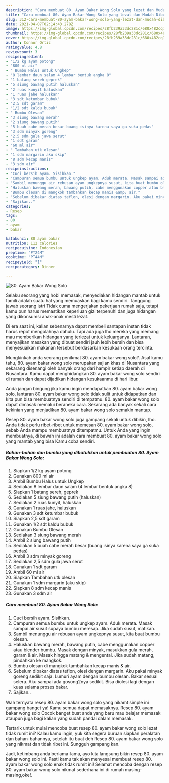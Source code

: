 ```yaml
---
description: "Cara membuat 80. Ayam Bakar Wong Solo yang lezat dan Mudah Dibuat"
title: "Cara membuat 80. Ayam Bakar Wong Solo yang lezat dan Mudah Dibuat"
slug: 312-cara-membuat-80-ayam-bakar-wong-solo-yang-lezat-dan-mudah-dibuat
date: 2021-04-07T02:14:43.278Z
image: https://img-global.cpcdn.com/recipes/28fb239a33dc281c/680x482cq70/80-ayam-bakar-wong-solo-foto-resep-utama.jpg
thumbnail: https://img-global.cpcdn.com/recipes/28fb239a33dc281c/680x482cq70/80-ayam-bakar-wong-solo-foto-resep-utama.jpg
cover: https://img-global.cpcdn.com/recipes/28fb239a33dc281c/680x482cq70/80-ayam-bakar-wong-solo-foto-resep-utama.jpg
author: Connor Ortiz
ratingvalue: 4.8
reviewcount: 3
recipeingredient:
- "1/2 kg ayam potong"
- "800 ml air"
- " Bumbu Halus untuk Ungkep"
- "8 lembar daun salam 4 lembar bentuk angka 8"
- "1 batang sereh geprek"
- "5 siung bawang putih haluskan"
- "2 ruas kunyit haluskan"
- "1 ruas jahe haluskan"
- "3 sdt ketumbar bubuk"
- "2,5 sdt garam"
- "1/2 sdt kaldu bubuk"
- " Bumbu Olesan"
- "3 siung bawang merah"
- "2 siung bawang putih"
- "5 buah cabe merah besar buang isinya karena saya ga suka pedas"
- "3 sdm minyak goreng"
- "2,5 sdm gula jawa serut"
- "1 sdt garam"
- "60 ml air"
- " Tambahan utk olesan"
- "1 sdm margarin aku skip"
- "8 sdm kecap manis"
- "3 sdm air"
recipeinstructions:
- "Cuci bersih ayam. Sisihkan."
- "Campuran semua bumbu untuk ungkep ayam. Aduk merata. Masak sampai air susut supaya bumbu meresap. Jika sudah susut, matikan."
- "Sambil menunggu air rebusan ayam ungkepnya susut, kita buat bumbu olesan."
- "Haluskan bawang merah, bawang putih, cabe menggunakan copper atau blender bumbu. Masak dengan minyak, masukkan gula merah, garam &amp; air. Masak hingga matang &amp; mengental. Jika sudah matang, pindahkan ke mangkok."
- "Bumbu olesan di mangkok tambahkan kecap manis &amp; air."
- "Sebelum dibakar diatas teflon, olesi dengan margarin. Aku pakai minyak goreng sedikit saja. Lumuri ayam dengan bumbu olesan. Bakar sesuai selera. Aku sampai ada gosong2nya sedikit. Bisa diolesi lagi dengan kuas selama proses bakar."
- "Sajikan.."
categories:
- Resep
tags:
- 80
- ayam
- bakar

katakunci: 80 ayam bakar 
nutrition: 112 calories
recipecuisine: Indonesian
preptime: "PT24M"
cooktime: "PT44M"
recipeyield: "1"
recipecategory: Dinner

---
```



![80. Ayam Bakar Wong Solo](https://img-global.cpcdn.com/recipes/28fb239a33dc281c/680x482cq70/80-ayam-bakar-wong-solo-foto-resep-utama.jpg)

Selaku seorang yang hobi memasak, menyediakan hidangan mantab untuk famili adalah suatu hal yang memuaskan bagi kamu sendiri. Tanggung jawab seorang istri Tidak cuma mengerjakan pekerjaan rumah saja, tetapi kamu pun harus memastikan keperluan gizi terpenuhi dan juga hidangan yang dikonsumsi anak-anak mesti lezat.

Di era  saat ini, kalian sebenarnya dapat membeli santapan instan tidak harus repot mengolahnya dahulu. Tapi ada juga lho mereka yang memang mau memberikan hidangan yang terlezat untuk keluarganya. Lantaran, menyajikan masakan yang dibuat sendiri jauh lebih bersih dan bisa menyesuaikan makanan tersebut berdasarkan kesukaan orang tercinta. 



Mungkinkah anda seorang penikmat 80. ayam bakar wong solo?. Asal kamu tahu, 80. ayam bakar wong solo merupakan sajian khas di Nusantara yang sekarang disenangi oleh banyak orang dari hampir setiap daerah di Nusantara. Kamu dapat menghidangkan 80. ayam bakar wong solo sendiri di rumah dan dapat dijadikan hidangan kesukaanmu di hari libur.

Anda jangan bingung jika kamu ingin mendapatkan 80. ayam bakar wong solo, lantaran 80. ayam bakar wong solo tidak sulit untuk didapatkan dan kita pun bisa membuatnya sendiri di tempatmu. 80. ayam bakar wong solo dapat dimasak memalui beraneka cara. Sekarang ada banyak sekali cara kekinian yang menjadikan 80. ayam bakar wong solo semakin mantap.

Resep 80. ayam bakar wong solo juga gampang sekali untuk dibikin, lho. Anda tidak perlu ribet-ribet untuk memesan 80. ayam bakar wong solo, sebab Anda mampu membuatnya ditempatmu. Untuk Anda yang ingin membuatnya, di bawah ini adalah cara membuat 80. ayam bakar wong solo yang mantab yang bisa Kamu coba sendiri.

<!--inarticleads1-->

##### Bahan-bahan dan bumbu yang dibutuhkan untuk pembuatan 80. Ayam Bakar Wong Solo:

1. Siapkan 1/2 kg ayam potong
1. Gunakan 800 ml air
1. Ambil  Bumbu Halus untuk Ungkep
1. Sediakan 8 lembar daun salam (4 lembar bentuk angka 8)
1. Siapkan 1 batang sereh, geprek
1. Sediakan 5 siung bawang putih (haluskan)
1. Sediakan 2 ruas kunyit, haluskan
1. Gunakan 1 ruas jahe, haluskan
1. Gunakan 3 sdt ketumbar bubuk
1. Siapkan 2,5 sdt garam
1. Gunakan 1/2 sdt kaldu bubuk
1. Gunakan  Bumbu Olesan
1. Sediakan 3 siung bawang merah
1. Ambil 2 siung bawang putih
1. Sediakan 5 buah cabe merah besar (buang isinya karena saya ga suka pedas)
1. Ambil 3 sdm minyak goreng
1. Sediakan 2,5 sdm gula jawa serut
1. Gunakan 1 sdt garam
1. Ambil 60 ml air
1. Siapkan  Tambahan utk olesan
1. Gunakan 1 sdm margarin (aku skip)
1. Siapkan 8 sdm kecap manis
1. Gunakan 3 sdm air




<!--inarticleads2-->

##### Cara membuat 80. Ayam Bakar Wong Solo:

1. Cuci bersih ayam. Sisihkan.
1. Campuran semua bumbu untuk ungkep ayam. Aduk merata. Masak sampai air susut supaya bumbu meresap. Jika sudah susut, matikan.
1. Sambil menunggu air rebusan ayam ungkepnya susut, kita buat bumbu olesan.
1. Haluskan bawang merah, bawang putih, cabe menggunakan copper atau blender bumbu. Masak dengan minyak, masukkan gula merah, garam &amp; air. Masak hingga matang &amp; mengental. Jika sudah matang, pindahkan ke mangkok.
1. Bumbu olesan di mangkok tambahkan kecap manis &amp; air.
1. Sebelum dibakar diatas teflon, olesi dengan margarin. Aku pakai minyak goreng sedikit saja. Lumuri ayam dengan bumbu olesan. Bakar sesuai selera. Aku sampai ada gosong2nya sedikit. Bisa diolesi lagi dengan kuas selama proses bakar.
1. Sajikan..




Wah ternyata resep 80. ayam bakar wong solo yang nikamt simple ini gampang banget ya! Kamu semua dapat memasaknya. Resep 80. ayam bakar wong solo Cocok banget buat anda yang baru mau belajar memasak ataupun juga bagi kalian yang sudah pandai dalam memasak.

Tertarik untuk mulai mencoba buat resep 80. ayam bakar wong solo lezat tidak rumit ini? Kalau kamu ingin, yuk kita segera buruan siapkan peralatan dan bahan-bahannya, setelah itu buat deh Resep 80. ayam bakar wong solo yang nikmat dan tidak ribet ini. Sungguh gampang kan. 

Jadi, ketimbang anda berlama-lama, ayo kita langsung bikin resep 80. ayam bakar wong solo ini. Pasti kamu tak akan menyesal membuat resep 80. ayam bakar wong solo enak tidak rumit ini! Selamat mencoba dengan resep 80. ayam bakar wong solo nikmat sederhana ini di rumah masing-masing,oke!.

